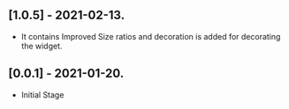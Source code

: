 ## [1.0.5] - 2021-02-13.
* It contains Improved Size ratios and decoration is added for decorating the widget.

## [0.0.1] - 2021-01-20.
* Initial Stage

